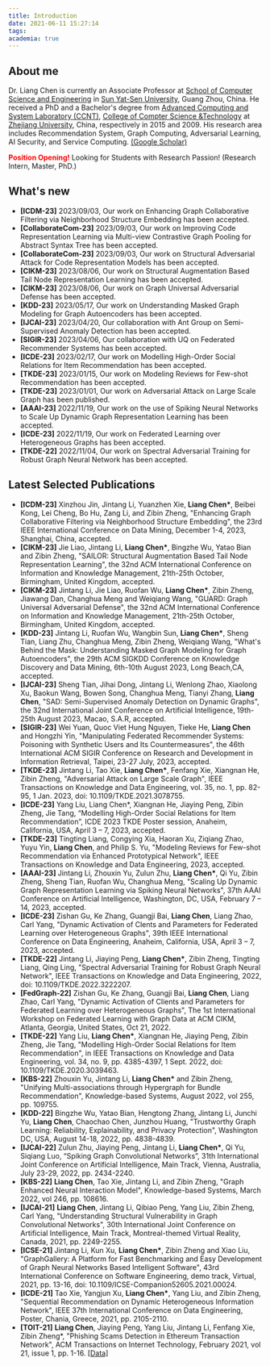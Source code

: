 ```yaml
---
title: Introduction
date: 2021-06-11 15:27:14
tags:
academia: true
---
```


## About me

Dr. Liang Chen is currently an Associate Professor at [School of Computer Science and Engineering](http://sdcs.sysu.edu.cn/) in [Sun Yat-Sen University](http://www.sysu.edu.cn/cn/index.htm), Guang Zhou, China. He received a PhD and a Bachelor's degree from [Advanced Computing and System Laboratory (CCNT)](http://ccnt.zju.edu.cn/), [College of Compter Science &Technology](http://www.cs.zju.edu.cn) at [Zhejiang University](https://www.zju.edu.cn/english/), China, respectively in 2015 and 2009. His research area includes Recommendation System, Graph Computing, Adversarial Learning, AI Security, and Service Computing. [(Google Scholar)](https://scholar.google.com/citations?user=pGZtPjcAAAAJ&hl=en)

**<font color=red>Position Opening!</font>** Looking for Students with Research Passion! (Research Intern, Master, PhD.)


## What's new

* **[ICDM-23]** 2023/09/03, Our work on Enhancing Graph Collaborative Filtering via Neighborhood Structure Embedding has been accepted.
* **[CollaborateCom-23]** 2023/09/03, Our work on Improving Code Representation Learning via Multi-view Contrastive Graph Pooling for Abstract Syntax Tree has been accepted.
* **[CollaborateCom-23]** 2023/09/03, Our work on Structural Adversarial Attack for Code Representation Models has been accepted.
* **[CIKM-23]** 2023/08/06, Our work on Structural Augmentation Based Tail Node Representation Learning has been accepted.
* **[CIKM-23]** 2023/08/06, Our work on Graph Universal Adversarial Defense has been accepted.
* **[KDD-23]** 2023/05/17, Our work on Understanding Masked Graph Modeling for Graph Autoencoders has been accepted.
* **[IJCAI-23]** 2023/04/20, Our collaboration with Ant Group on Semi-Supervised Anomaly Detection has been accepted.
* **[SIGIR-23]** 2023/04/06, Our collaboration with UQ on Federated Recommender Systems has been accepted.
* **[ICDE-23]** 2023/02/17, Our work on Modelling High-Order Social Relations for Item Recommendation has been accepted.
* **[TKDE-23]** 2023/01/15, Our work on Modeling Reviews for Few-shot Recommendation has been accepted.
* **[TKDE-23]** 2023/01/01, Our work on Adversarial Attack on Large Scale Graph has been published.
* **[AAAI-23]** 2022/11/19, Our work on the use of Spiking Neural Networks to Scale Up Dynamic Graph Representation Learning has been accepted.
* **[ICDE-23]** 2022/11/19, Our work on Federated Learning over Heterogeneous Graphs has been accepted.
* **[TKDE-22]** 2022/11/04, Our work on Spectral Adversarial Training for Robust Graph Neural Network has been accepted.


## Latest Selected Publications

* **[ICDM-23]** Xinzhou Jin, Jintang Li, Yuanzhen Xie, **Liang Chen\***, Beibei Kong, Lei Cheng, Bo Hu, Zang Li, and Zibin Zheng, "Enhancing Graph Collaborative Filtering via Neighborhood Structure Embedding", the 23rd IEEE International Conference on Data Mining, December 1-4, 2023, Shanghai, China, accepted.
* **[CIKM-23]** Jie Liao, Jintang Li, **Liang Chen\***, Bingzhe Wu, Yatao Bian and Zibin Zheng, "SAILOR: Structural Augmentation Based Tail Node Representation Learning", the 32nd ACM International Conference on Information and Knowledge Management, 21th-25th October, Birmingham, United Kingdom, accepted.
* **[CIKM-23]** Jintang Li, Jie Liao, Ruofan Wu, **Liang Chen\***, Zibin Zheng, Jiawang Dan, Changhua Meng and Weiqiang Wang, "GUARD: Graph Universal Adversarial Defense", the 32nd ACM International Conference on Information and Knowledge Management, 21th-25th October, Birmingham, United Kingdom, accepted.
* **[KDD-23]** Jintang Li, Ruofan Wu, Wangbin Sun, **Liang Chen\***, Sheng Tian, Liang Zhu, Changhua Meng, Zibin Zheng, Weiqiang Wang, "What's Behind the Mask: Understanding Masked Graph Modeling for Graph Autoencoders", the 29th ACM SIGKDD Conference on Knowledge Discovery and Data Mining, 6th-10th August 2023, Long Beach,CA, accepted.
* **[IJCAI-23]** Sheng Tian, Jihai Dong, Jintang Li, Wenlong Zhao, Xiaolong Xu, Baokun Wang, Bowen Song, Changhua Meng, Tianyi Zhang, **Liang Chen**, "SAD: Semi-Supervised Anomaly Detection on Dynamic Graphs", the 32nd International Joint Conference on Artificial Intelligence, 19th-25th August 2023, Macao, S.A.R, accepted.
* **[SIGIR-23]** Wei Yuan, Quoc Viet Hung Nguyen, Tieke He, **Liang Chen** and Hongzhi Yin, "Manipulating Federated Recommender Systems: Poisoning with Synthetic Users and Its Countermeasures", the 46th International ACM SIGIR Conference on Research and Development in Information Retrieval, Taipei, 23-27 July, 2023, accepted.
* **[TKDE-23]** Jintang Li, Tao Xie, **Liang Chen\***, Fenfang Xie, Xiangnan He, Zibin Zheng, "Adversarial Attack on Large Scale Graph", IEEE Transactions on Knowledge and Data Engineering, vol. 35, no. 1, pp. 82-95, 1 Jan. 2023, doi: 10.1109/TKDE.2021.3078755.
* **[ICDE-23]** Yang Liu, Liang Chen*, Xiangnan He, Jiaying Peng, Zibin Zheng, Jie Tang, “Modelling High-Order Social Relations for Item Recommendation”, ICDE 2023 TKDE Poster session, Anaheim, California, USA, April 3 – 7, 2023, accepted.
* **[TKDE-23]** Tingting Liang, Congying Xia, Haoran Xu, Ziqiang Zhao, Yuyu Yin, **Liang Chen**, and Philip S. Yu, "Modeling Reviews for Few-shot Recommendation via Enhanced Prototypical Network", IEEE Transactions on Knowledge and Data Engineering, 2023, accepted.
* **[AAAI-23]** Jintang Li, Zhouxin Yu, Zulun Zhu, **Liang Chen\***, Qi Yu, Zibin Zheng, Sheng Tian, Ruofan Wu, Changhua Meng, "Scaling Up Dynamic Graph Representation Learning via Spiking Neural Networks", 37th AAAI Conference on Artificial Intelligence, Washington, DC, USA, February 7 – 14, 2023, accepted.
* **[ICDE-23]** Zishan Gu, Ke Zhang, Guangji Bai, **Liang Chen**, Liang Zhao, Carl Yang, "Dynamic Activation of Clents and Parameters for Federated Learning over Heterogeneous Graphs", 39th IEEE International Conference on Data Engineering, Anaheim, California, USA, April 3 – 7, 2023, accepted.
* **[TKDE-22]** Jintang Li, Jiaying Peng, **Liang Chen\***, Zibin Zheng, Tingting Liang, Qing Ling, "Spectral Adversarial Training for Robust Graph Neural Network", IEEE Transactions on Knowledge and Data Engineering, 2022, doi: 10.1109/TKDE.2022.3222207.
* **[FedGraph-22]** Zishan Gu, Ke Zhang, Guangji Bai, **Liang Chen**, Liang Zhao, Carl Yang, "Dynamic Activation of Clients and Parameters for Federated Learning over Heterogeneous Graphs", The 1st International Workshop on Federated Learning with Graph Data at ACM CIKM, Atlanta, Georgia, United States, Oct 21, 2022.
* **[TKDE-22]** Yang Liu, **Liang Chen\***, Xiangnan He, Jiaying Peng, Zibin Zheng, Jie Tang, "Modelling High-Order Social Relations for Item Recommendation", in IEEE Transactions on Knowledge and Data Engineering, vol. 34, no. 9, pp. 4385-4397, 1 Sept. 2022, doi: 10.1109/TKDE.2020.3039463.
* **[KBS-22]** Zhouxin Yu, Jintang Li, **Liang Chen\*** and Zibin Zheng, "Unifying Multi-associations through Hypergraph for Bundle Recommendation", Knowledge-based Systems, August 2022, vol 255, pp. 109755.
* **[KDD-22]** Bingzhe Wu, Yatao Bian, Hengtong Zhang, Jintang Li, Junchi Yu, **Liang Chen**, Chaochao Chen, Junzhou Huang, "Trustworthy Graph Learning: Reliability, Explainability, and Privacy Protection", Washington DC, USA, August 14-18, 2022, pp. 4838-4839.
* **[IJCAI-22]** Zulun Zhu, Jiaying Peng, Jintang Li, **Liang Chen\***, Qi Yu, Siqiang Luo, “Spiking Graph Convolutional Networks”, 31th International Joint Conference on Artificial Intelligence, Main Track, Vienna, Australia, July 23-29, 2022, pp. 2434-2240.
* **[KBS-22]** **Liang Chen**, Tao Xie, Jintang Li, and Zibin Zheng, "Graph Enhanced Neural Interaction Model", Knowledge-based Systems, March 2022, vol 246, pp. 108616.
* **[IJCAI-21]** **Liang Chen**, Jintang Li, Qibiao Peng, Yang Liu, Zibin Zheng, Carl Yang, "Understanding Structural Vulnerability in Graph Convolutional Networks", 30th International Joint Conference on Artificial Intelligence, Main Track, Montreal-themed Virtual Reality, Canada, 2021, pp. 2249-2255.
* **[ICSE-21]** Jintang Li, Kun Xu, **Liang Chen\***, Zibin Zheng and Xiao Liu, "GraphGallery: A Platform for Fast Benchmarking and Easy Development of Graph Neural Networks Based Intelligent Software", 43rd International Conference on Software Engineering, demo track, Virtual, 2021, pp. 13-16, doi: 10.1109/ICSE-Companion52605.2021.00024.
* **[ICDE-21]** Tao Xie, Yangjun Xu, **Liang Chen\***, Yang Liu, and Zibin Zheng, "Sequential Recommendation on Dynamic Heterogeneous Information Network", IEEE 37th International Conference on Data Engineering, Poster, Chania, Greece, 2021, pp. 2105-2110.
* **[TOIT-21]** **Liang Chen**, Jiaying Peng, Yang Liu, Jintang Li, Fenfang Xie, Zibin Zheng\*, "Phishing Scams Detection in Ethereum Transaction Network", ACM Transactions on Internet Technology, February 2021, vol 21, issue 1, pp. 1-16. [[Data]](https://www.kaggle.com/xblock/ethereum-phishing-transaction-network)
<!-- * **[TKDE-20]** Yang Liu, **Liang Chen\***, Xiangnan He, Jiaying Peng, Zibin Zheng, Jie Tang, "Modelling High-Order Social Relations for Item Recommendation", IEEE Transactions on Knowledge and Data Engineering, doi: 10.1109/TKDE.2020.3039463.
* **[SIGIR-20]** Yang Liu, Xianzhuo Xia, **Liang Chen\***, Xiangnan He, Carl Yang, Zibin Zheng, "Certifiable Robustness to Discrete Adversarial Perturbations for Factorization Machines", *43rd International ACM SIGIR Conference on Research and Development in Information Retrieval, Research Paper*, Xi'an, China, July 25-30, 2020, pp.419-428.
* **[ECAI-20]** Yang Liu, Jiaying Peng, **Liang Chen\***, Zibin Zheng, "Abstract Interpretation based Robustness Certification for Graph Convolutional Networks", *24th European Conference on Artificial Intelligence*, Full Paper, Santiago, Spain, June 8-12, 2020, pp.1309-1315.[[PDF]](/attaches/ECAI_1.pdf)
* **[ECAI-20]** Yangjun Xu, **Liang Chen\***, Fenfang Xie, Weibo Hu, Jieming Zhu, Chuan Chen, Zibin Zheng, "Directional Adversarial Training for Recommender Systems", 24th European Conference on Artificial Intelligence, Full Paper, Santiago, Spain, June 8-12, 2020, pp.553-560. [[PDF]](/attaches/ECAI_2.pdf)
* **[IJCAI-19]** **Liang Chen**, Yang Liu, Xiangnan He, Lianli Gao, and Zibin Zheng, "Matching User with Item Set: Collaborative Bundle Recommendation with Attention Network", *IEEE International Joint Conference on Artificial Intelligence*, Macao, China, 2019, pp.2095-2101. [[Code]](https://github.com/yliuSYSU/DAM) -->